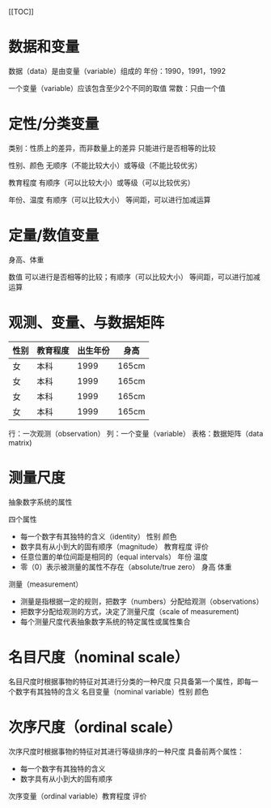[[TOC]]

# 数据和变量
数据（data）是由变量（variable）组成的
年份：1990，1991，1992

一个变量（variable）应该包含至少2个不同的取值
常数：只由一个值

# 定性/分类变量
类别：性质上的差异，而非数量上的差异
只能进行是否相等的比较

性别、颜色
无顺序（不能比较大小）或等级（不能比较优劣）

教育程度
有顺序（可以比较大小）或等级（可以比较优劣）

年份、温度
有顺序（可以比较大小）
等间距，可以进行加减运算

# 定量/数值变量
身高、体重

数值
可以进行是否相等的比较；有顺序（可以比较大小）
等间距，可以进行加减运算

# 观测、变量、与数据矩阵
性别 | 教育程度 | 出生年份 | 身高
---|------|------|---
女 | 本科 | 1999 | 165cm
女 | 本科 | 1999 | 165cm
女 | 本科 | 1999 | 165cm
女 | 本科 | 1999 | 165cm

行：一次观测（observation）
列：一个变量（variable）
表格：数据矩阵（data matrix)

# 测量尺度

抽象数字系统的属性

四个属性
+ 每一个数字有其独特的含义（identity） 性别 颜色
+ 数字具有从小到大的固有顺序（magnitude） 教育程度 评价
+ 任意位置的单位间距是相同的（equal intervals） 年份 温度
+ 零（0）表示被测量的属性不存在（absolute/true zero） 身高 体重

测量（measurement）
+ 测量是指根据一定的规则，把数字（numbers）分配给观测（observations）
+ 把数字分配给观测的方式，决定了测量尺度（scale of measurement)
+ 每个测量尺度代表抽象数字系统的特定属性或属性集合

# 名目尺度（nominal scale）
名目尺度时根据事物的特征对其进行分类的一种尺度
只具备第一个属性，即每一个数字有其独特的含义
名目变量（nominal variable）性别 颜色

# 次序尺度（ordinal scale）
次序尺度时根据事物的特征对其进行等级排序的一种尺度
具备前两个属性：
+ 每一个数字有其独特的含义
+ 数字具有从小到大的固有顺序

次序变量（ordinal variable）教育程度 评价